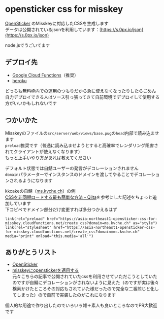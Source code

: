 # opensticker css for misskey
[OpenSticker](https://opensticker.0px.io/) のMisskeyに対応したCSSを生成します  
データは公開されているjsonを利用しています：[https://s.0px.io/json](https://s.0px.io/json)  

node.jsでうごいてます

## デプロイ先
- [Google Cloud Functions](https://asia-northeast1-opensticker-css-for-misskey.cloudfunctions.net/create_css)（推奨）
- [heroku](https://opensticker-css-misskey.herokuapp.com/style.css)  

どっちも無料枠内での運用のつもりだから急に使えなくなったりしたらごめん  
自力デプロイできる人はソース引っ張ってきて自前環境でデプロイして使用する方がいいかもしれないです

## つかいかた
Misskeyのファイルの`src/server/web/views/base.pug`の`head`内部で読み込ませます  
`preload`推奨です（普通に読み込ませようとすると高確率でレンダリング阻害されてクライアントが使えなくなります）  
もっと上手いやり方があれば教えてください

デフォルト状態では自鯖ユーザーの発言がデコレーションされません  
`domain`パラメーターでインスタンスのドメインを渡してやることでデコレーションされるようになります  

kkcakeの自鯖（[ms.kvche.ch](https://ms.kvche.ch)）の例  
[CSSを非同期ロードする最も簡単な方法 - Qiita](https://qiita.com/rana_kualu/items/95a7adf8420ea2b9f657)を参考にした記述をちょっと追加しています  
下コピペでドメイン部分だけ変更すれば多分つかえるはず  

```pug
link(rel="preload" href="https://asia-northeast1-opensticker-css-for-misskey.cloudfunctions.net/create_css?domain=ms.kvche.ch" as="style")
link(rel="stylesheet" href="https://asia-northeast1-opensticker-css-for-misskey.cloudfunctions.net/create_css?domain=ms.kvche.ch" media="print" onload="this.media='all'")
```

## ありがとうリスト
- [OpenSticker](https://opensticker.0px.io/)  
- [misskeyにopenstickerを適用する](https://www.kaias1jp.com/entry/2020/09/22/105034)  
元々こちらの記事で公開されていたcssを利用させていただこうとしていたのですが自鯖にデコレーションがされないように見えた（のですが実は後々検索かけたところその対応もされていた様だったので完全な二番煎じと化してしまった）ので自前で実装したのがこれになります

個人的な用途で作り出したのでいろいろ雑＋素人も良いところなのでPR大歓迎です